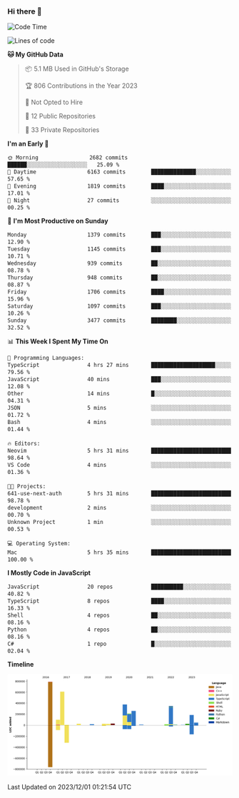 ### Hi there 👋

<!--
**Clumsy-Coder/Clumsy-Coder** is a ✨ _special_ ✨ repository because its `README.md` (this file) appears on your GitHub profile.

Here are some ideas to get you started:

- 🔭 I’m currently working on ...
- 🌱 I’m currently learning ...
- 👯 I’m looking to collaborate on ...
- 🤔 I’m looking for help with ...
- 💬 Ask me about ...
- 📫 How to reach me: ...
- 😄 Pronouns: ...
- ⚡ Fun fact: ...
-->

<!-- anmol098/waka-readme-stats -->
<!--START_SECTION:waka-->
![Code Time](http://img.shields.io/badge/Code%20Time-474%20hrs%2017%20mins-blue)

![Lines of code](https://img.shields.io/badge/From%20Hello%20World%20I%27ve%20Written-3.1%20million%20lines%20of%20code-blue)

**🐱 My GitHub Data** 

> 📦 5.1 MB Used in GitHub's Storage 
 > 
> 🏆 806 Contributions in the Year 2023
 > 
> 🚫 Not Opted to Hire
 > 
> 📜 12 Public Repositories 
 > 
> 🔑 33 Private Repositories 
 > 
**I'm an Early 🐤** 

```text
🌞 Morning                2682 commits        ██████░░░░░░░░░░░░░░░░░░░   25.09 % 
🌆 Daytime                6163 commits        ██████████████░░░░░░░░░░░   57.65 % 
🌃 Evening                1819 commits        ████░░░░░░░░░░░░░░░░░░░░░   17.01 % 
🌙 Night                  27 commits          ░░░░░░░░░░░░░░░░░░░░░░░░░   00.25 % 
```
📅 **I'm Most Productive on Sunday** 

```text
Monday                   1379 commits        ███░░░░░░░░░░░░░░░░░░░░░░   12.90 % 
Tuesday                  1145 commits        ███░░░░░░░░░░░░░░░░░░░░░░   10.71 % 
Wednesday                939 commits         ██░░░░░░░░░░░░░░░░░░░░░░░   08.78 % 
Thursday                 948 commits         ██░░░░░░░░░░░░░░░░░░░░░░░   08.87 % 
Friday                   1706 commits        ████░░░░░░░░░░░░░░░░░░░░░   15.96 % 
Saturday                 1097 commits        ███░░░░░░░░░░░░░░░░░░░░░░   10.26 % 
Sunday                   3477 commits        ████████░░░░░░░░░░░░░░░░░   32.52 % 
```


📊 **This Week I Spent My Time On** 

```text
💬 Programming Languages: 
TypeScript               4 hrs 27 mins       ████████████████████░░░░░   79.56 % 
JavaScript               40 mins             ███░░░░░░░░░░░░░░░░░░░░░░   12.08 % 
Other                    14 mins             █░░░░░░░░░░░░░░░░░░░░░░░░   04.31 % 
JSON                     5 mins              ░░░░░░░░░░░░░░░░░░░░░░░░░   01.72 % 
Bash                     4 mins              ░░░░░░░░░░░░░░░░░░░░░░░░░   01.44 % 

🔥 Editors: 
Neovim                   5 hrs 31 mins       █████████████████████████   98.64 % 
VS Code                  4 mins              ░░░░░░░░░░░░░░░░░░░░░░░░░   01.36 % 

🐱‍💻 Projects: 
641-use-next-auth        5 hrs 31 mins       █████████████████████████   98.78 % 
development              2 mins              ░░░░░░░░░░░░░░░░░░░░░░░░░   00.70 % 
Unknown Project          1 min               ░░░░░░░░░░░░░░░░░░░░░░░░░   00.53 % 

💻 Operating System: 
Mac                      5 hrs 35 mins       █████████████████████████   100.00 % 
```

**I Mostly Code in JavaScript** 

```text
JavaScript               20 repos            ██████████░░░░░░░░░░░░░░░   40.82 % 
TypeScript               8 repos             ████░░░░░░░░░░░░░░░░░░░░░   16.33 % 
Shell                    4 repos             ██░░░░░░░░░░░░░░░░░░░░░░░   08.16 % 
Python                   4 repos             ██░░░░░░░░░░░░░░░░░░░░░░░   08.16 % 
C#                       1 repo              █░░░░░░░░░░░░░░░░░░░░░░░░   02.04 % 
```



**Timeline**

![Lines of Code chart](https://raw.githubusercontent.com/Clumsy-Coder/Clumsy-Coder/main/assets/bar_graph.png)


 Last Updated on 2023/12/01 01:21:54 UTC
<!--END_SECTION:waka-->
